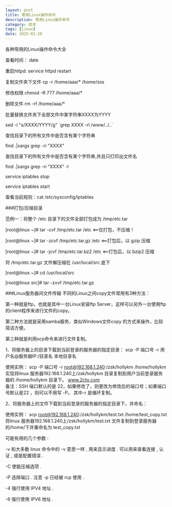```yaml
---
layout: post
title: 常用Linux操作命令
description: 常用Linux操作命令
category: 技术
tags: [Linux]
date: 2015-02-28
---
```

各种常用的Linux操作命令大全

查看时间： date

重启httpd:		 service httpd restart

复制文件夹下文件  cp -r /home/aaa/* /home/sss

修改权限 chmod -R 777 /home/aaa/*

删除文件 rm -rf /home/aaa/*

批量替换文件夹下全部文件中某字符串XXXX为YYYY

sed -i "s/XXXX/YYYY/g" \`grep XXXX -rl /www/../..\`

查找目录下的所有文件中是否含有某个字符串 

find .|xargs grep -ri "XXXX" 

查找目录下的所有文件中是否含有某个字符串,并且只打印出文件名 

find .|xargs grep -ri "XXXX" -l 

service iptables stop

service iptables start

查看当前规则：cat  /etc/sysconfig/iptables

###打包/压缩目录

范例一：将整个 /etc 目录下的文件全部打包成为 /tmp/etc.tar

[root@linux ~]# tar -cvf /tmp/etc.tar /etc <==仅打包，不压缩！

[root@linux ~]# tar -zcvf /tmp/etc.tar.gz /etc <==打包后，以 gzip 压缩

[root@linux ~]# tar -jcvf /tmp/etc.tar.bz2 /etc <==打包后，以 bzip2 压缩

将 /tmp/etc.tar.gz 文件解压缩在 /usr/local/src 底下

[root@linux ~]# cd /usr/local/src

[root@linux src]# tar -zxvf /tmp/etc.tar.gz

###Linux服务器间文件传输
不同的Linux之间copy文件常用有3种方法：

第一种就是ftp，也就是其中一台Linux安装ftp Server，这样可以另外一台使用ftp的client程序来进行文件的copy。

第二种方法就是采用samba服务，类似Windows文件copy 的方式来操作，比较简洁方便。

第三种就是利用scp命令来进行文件复制。

1、将服务器上的目录下载到当前登录的服务器的指定目录：
scp -P 端口号 -r 用户名@服务器IP:/目录名 本地目录名

使用实例：
 scp -P 端口号 -r root@192.168.1.240:/zsk/hollykm /home/hollykm      
实现将linux 服务器192.168.1.240上/zsk/hollykm 目录复制到用户当前登录服务器的 /home/hollykm 目录下。  www.2cto.com  
备注：SSH 端口默认的是 22，如果修改了，则更改为修改后的端口号；如果端口号默认是22 ，则可以不用写 -P。
其中-r 是循环复制。
 
2、将服务器上的文件下载到当前登录的服务器的指定目录下，并命名：

使用实例：
 scp  root@192.168.1.240:/zsk/hollykm/test.txt  /home/test_copy.txt  
将linux 服务器192.168.1.240上/zsk/hollykm/test.txt 文件复制到登录服务器的/home/下并重命名为 test_copy.txt

可能有用的几个参数 :

-v 和大多数 linux 命令中的 -v 意思一样 , 用来显示进度 . 可以用来查看连接 , 认证 , 或是配置错误 .

-C 使能压缩选项 .

-P 选择端口 . 注意 -p 已经被 rcp 使用 .

-4 强行使用 IPV4 地址 .

-6 强行使用 IPV6 地址 .